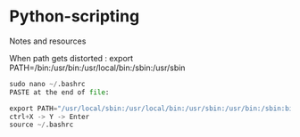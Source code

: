 # Python-scripting
Notes and resources

When path gets distorted :  export PATH=/bin:/usr/bin:/usr/local/bin:/sbin:/usr/sbin

```py
sudo nano ~/.bashrc
PASTE at the end of file:

export PATH="/usr/local/sbin:/usr/local/bin:/usr/sbin:/usr/bin:/sbin:bin:/usr/games:/usr/local/games"
ctrl+X -> Y -> Enter
source ~/.bashrc
```
